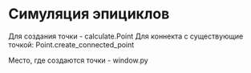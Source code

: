 # Симуляция эпициклов

Для создания точки - calculate.Point
Для коннекта с существующие точкой: Point.create_connected_point

Место, где создаются точки - window.py